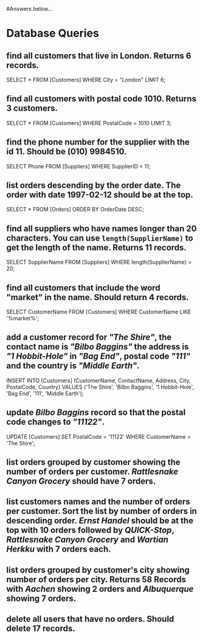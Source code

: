 #Answers below...
# Database Queries

## find all customers that live in London. Returns 6 records.
SELECT * 
FROM [Customers] 
WHERE City = "London"
LIMIT 6;

## find all customers with postal code 1010. Returns 3 customers.
SELECT *
FROM [Customers]
WHERE PostalCode = 1010
LIMIT 3;

## find the phone number for the supplier with the id 11. Should be (010) 9984510.
SELECT Phone FROM [Suppliers]
WHERE SupplierID = 11;
## list orders descending by the order date. The order with date 1997-02-12 should be at the top.
SELECT * FROM [Orders]
ORDER BY OrderDate DESC;
## find all suppliers who have names longer than 20 characters. You can use `length(SupplierName)` to get the length of the name. Returns 11 records.
SELECT SupplierName FROM [Suppliers]
WHERE length(SupplierName) > 20;

## find all customers that include the word "market" in the name. Should return 4 records.
SELECT CustomerName FROM [Customers]
WHERE CustomerName LIKE '%market%';

## add a customer record for _"The Shire"_, the contact name is _"Bilbo Baggins"_ the address is _"1 Hobbit-Hole"_ in _"Bag End"_, postal code _"111"_ and the country is _"Middle Earth"_.
INSERT INTO [Customers] (CustomerName, ContactName, Address, City, PostalCode, Country)
VALUES ('The Shire', 'Bilbo Baggins', '1 Hobbit-Hole', 'Bag End', '111', 'Middle Earth');

## update _Bilbo Baggins_ record so that the postal code changes to _"11122"_.
UPDATE [Customers]
SET PostalCode = '11122'
WHERE CustomerName = 'The Shire';
## list orders grouped by customer showing the number of orders per customer. _Rattlesnake Canyon Grocery_ should have 7 orders.

## list customers names and the number of orders per customer. Sort the list by number of orders in descending order. _Ernst Handel_ should be at the top with 10 orders followed by _QUICK-Stop_, _Rattlesnake Canyon Grocery_ and _Wartian Herkku_ with 7 orders each.

## list orders grouped by customer's city showing number of orders per city. Returns 58 Records with _Aachen_ showing 2 orders and _Albuquerque_ showing 7 orders.

## delete all users that have no orders. Should delete 17 records.
